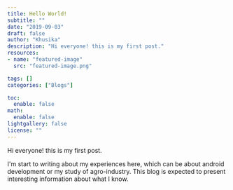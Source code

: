```yaml
---
title: Hello World!
subtitle: ""
date: "2019-09-03"
draft: false
author: "Khusika"
description: "Hi everyone! this is my first post."
resources:
- name: "featured-image"
  src: "featured-image.png"

tags: []
categories: ["Blogs"]

toc:
  enable: false
math:
  enable: false
lightgallery: false
license: ""
---
```

Hi everyone! this is my first post.
<!--more-->
I'm start to writing about my experiences here, which can be about android development or my study of agro-industry. This blog is expected to present interesting information about what I know.
